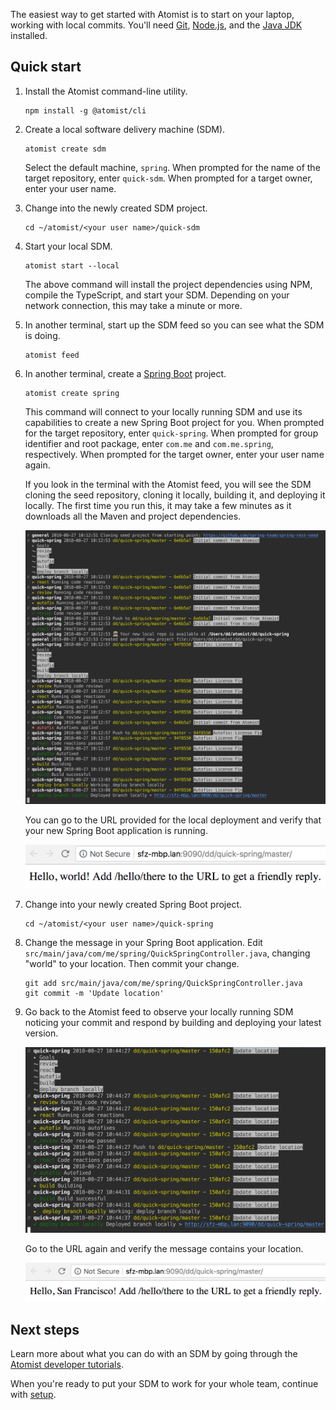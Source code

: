 The easiest way to get started with Atomist is to start on your
laptop, working with local commits.  You'll need [Git][git],
[Node.js][node], and the [Java JDK][jdk] installed.

[git]: https://git-scm.com/downloads  (Install Git)
[node]: https://nodejs.org/ (Node.js)
[jdk]: http://jdk.java.net/ (Java JDK)

## Quick start

1.  Install the Atomist command-line utility.

        npm install -g @atomist/cli

2.  Create a local software delivery machine (SDM).

        atomist create sdm

    Select the default machine, `spring`.  When prompted for the name
    of the target repository, enter `quick-sdm`.  When prompted for a
    target owner, enter your user name.

3.  Change into the newly created SDM project.

        cd ~/atomist/<your user name>/quick-sdm

4.  Start your local SDM.

        atomist start --local

    The above command will install the project dependencies using NPM,
    compile the TypeScript, and start your SDM.  Depending on your
    network connection, this may take a minute or more.

5.  In another terminal, start up the SDM feed so you can see what the
    SDM is doing.

        atomist feed

6.  In another terminal, create a [Spring Boot][spring-boot] project.

        atomist create spring

    This command will connect to your locally running SDM and use its
    capabilities to create a new Spring Boot project for you.  When
    prompted for the target repository, enter `quick-spring`.  When
    prompted for group identifier and root package, enter `com.me` and
    `com.me.spring`, respectively.  When prompted for the target
    owner, enter your user name again.

    If you look in the terminal with the Atomist feed, you will see
    the SDM cloning the seed repository, cloning it locally, building
    it, and deploying it locally.  The first time you run this, it may
    take a few minutes as it downloads all the Maven and project
    dependencies.

    ![Atomist Feed for Create Spring Project](img/atomist-feed-create-spring.png)

    You can go to the URL provided for the local deployment and verify
    that your new Spring Boot application is running.

    ![Locally Deployed Spring Boot Application](img/spring-boot-service.png)

7.  Change into your newly created Spring Boot project.

        cd ~/atomist/<your user name>/quick-spring

8.  Change the message in your Spring Boot application.  Edit
    `src/main/java/com/me/spring/QuickSpringController.java`, changing
    "world" to your location.  Then commit your change.

        git add src/main/java/com/me/spring/QuickSpringController.java
        git commit -m 'Update location'

9.  Go back to the Atomist feed to observe your locally running SDM
    noticing your commit and respond by building and deploying your
    latest version.

    ![Atomist Feed for Commit](img/atomist-feed-commit.png)

    Go to the URL again and verify the message contains your location.

    ![Updated Locally Deployed Spring Boot Application](img/spring-boot-service-location.png)

[spring-boot]: https://spring.io/projects/spring-boot (Spring Boot)

## Next steps

Learn more about what you can do with an SDM by going through the
[Atomist developer tutorials][tutorials].

When you're ready to put your SDM to work for your whole team,
continue with [setup][].

[setup]: user/index.md (Atomist Setup)
[tutorials]: https://github.com/atomist/developer-tutorials#readme (Atomist Developer Tutorials)
